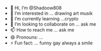 - 👋 Hi, I’m @Shadoow808
- 👀 I’m interested in ... drawing art musik
- 🌱 I’m currently learning ...crypto
- 💞️ I’m looking to collaborate on ... ask me
- 📫 How to reach me ... ask me
- 😄 Pronouns: ...
- ⚡ Fun fact: ... funny gay always a smile

<!---
Shadoow808/Shadoow808 is a ✨ special ✨ repository because its `README.md` (this file) appears on your GitHub profile.
You can click the Preview link to take a look at your changes.
--->
